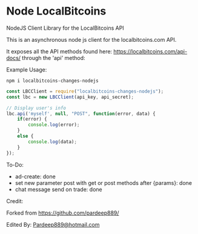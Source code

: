 Node LocalBitcoins
===========

NodeJS Client Library for the LocalBitcoins API

This is an asynchronous node js client for the localbitcoins.com API.

It exposes all the API methods found here: https://localbitcoins.com/api-docs/ through the 'api' method:

Example Usage:

`npm i localbitcoins-changes-nodejs`

```javascript
const LBCClient = require("localbitcoins-changes-nodejs");
const lbc = new LBCClient(api_key, api_secret);

// Display user's info
lbc.api('myself', null, "POST", function(error, data) {
    if(error) {
        console.log(error);
    }
    else {
        console.log(data);
    }
});

```

To-Do: 
- ad-create: done
- set new parameter post with get or post methods after {params}: done
- chat message send on trade: done

Credit:

Forked from https://github.com/pardeep889/

Edited By: Pardeep889@hotmail.com
